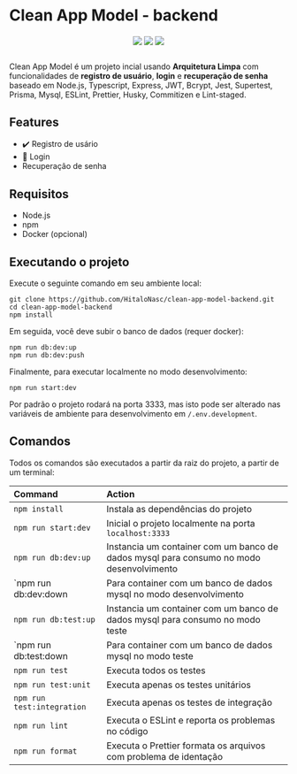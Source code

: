 # Clean App Model - backend

<p align="center">
  <img align="center" src='https://img.shields.io/badge/status-developing-blue' />
  <img align="center" src='https://img.shields.io/badge/version-0.1-blue' />
  <img align="center" src='https://img.shields.io/badge/release%20date-jun/2023-blue' />
</p>

##

Clean App Model é um projeto incial usando **Arquitetura Limpa** com funcionalidades de **registro de usuário**, **login** e **recuperação de senha** baseado em Node.js, Typescript, Express, JWT, Bcrypt, Jest, Supertest, Prisma, Mysql, ESLint, Prettier, Husky, Commitizen e Lint-staged.

## Features

- :heavy_check_mark: Registro de usário
- :wrench: Login
- Recuperação de senha

## Requisitos

- Node.js
- npm
- Docker (opcional)

## Executando o projeto

Execute o seguinte comando em seu ambiente local:

```
git clone https://github.com/HitaloNasc/clean-app-model-backend.git
cd clean-app-model-backend
npm install
```

Em seguida, você deve subir o banco de dados (requer docker):

```
npm run db:dev:up
npm run db:dev:push
```

Finalmente, para executar localmente no modo desenvolvimento:

```
npm run start:dev
```

Por padrão o projeto rodará na porta 3333, mas isto pode ser alterado nas variáveis de ambiente para desenvolvimento em `/.env.development`.

## Comandos

Todos os comandos são executados a partir da raiz do projeto, a partir de um terminal:

| Command                     | Action                                                                                       |
|:----------------------------|:---------------------------------------------------------------------------------------------|
| `npm install`               | Instala as dependências do projeto                                                           |
| `npm run start:dev`         | Inicial o projeto localmente na porta `localhost:3333`                                       |
| `npm run db:dev:up`         | Instancia um container com um banco de dados mysql para consumo no modo desenvolvimento      |
| `npm run db:dev:down        | Para container com um banco de dados mysql no modo desenvolvimento                           |
| `npm run db:test:up`        | Instancia um container com um banco de dados mysql para consumo no modo teste                |
| `npm run db:test:down       | Para container com um banco de dados mysql no modo teste                                     |
| `npm run test`              | Executa todos os testes                                                                      |
| `npm run test:unit`         | Executa apenas os testes unitários                                                           |
| `npm run test:integration`  | Executa apenas os testes de integração                                                       |
| `npm run lint`              | Executa o ESLint e reporta os problemas no código                                            |
| `npm run format`            | Executa o Prettier formata os arquivos com problema de identação                             |
